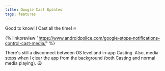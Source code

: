 ```yaml
---
title: Google Cast Updates
tags: features
---
```


Good to know! I Cast all the time! 🔥

{% linkpreview "https://www.androidpolice.com/google-stops-notifications-control-cast-media/" %}

There's still a disconnect between OS level and in-app Casting. Also, media stops when I clear the app from the background (both Casting and normal media playing). 😩
